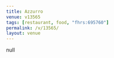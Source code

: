 ```yaml
---
title: Azzurro
venue: v13565
tags: [restaurant, food, "fhrs:695760"]
permalink: /v/13565/
layout: venue
---
```

null